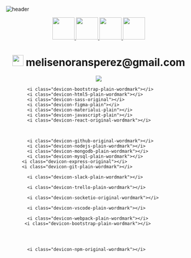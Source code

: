 
            
          
           
![header](https://capsule-render.vercel.app/api?type=waving&color=0:380b58,100:d372d3&height=300&section=header&text=Let's%20connect%20and%20have%20a%20chat&fontSize=50&fontColor=f6d9f6&desc=melisen)

<div align="center">
            
  <a href="https://www.instagram.com/_._melina_._._">
  <img height="60" src="https://img.shields.io/badge/-000000?style=for-the-badge&logo=Instagram&logoColor=white" />
</a>
  <a href="https://www.linkedin.com/in/melina-senorans-perez/">
  <img height="60" src="https://img.shields.io/badge/-000000?style=for-the-badge&logo=linkedin&logoColor=white" />
</a>
    <a href="https://twitter.com/MelinaSenorans">
  <img height="60" src="https://img.shields.io/badge/-000000??style=for-the-badge&logo=X&logoColor=white" />
</a>
<a href="https://github.com/melisen">
  <img height="60" src="https://img.shields.io/badge/-000000?style=for-the-badge&logo=GitHub&logoColor=white" />
</a>
 
<h1> <span><img height="30" src="https://cdn4.iconfinder.com/data/icons/logos-brands-in-colors/48/google-gmail-1024.png" /> </span> melisenoransperez@gmail.com </h1>
<img heigth="50" src="https://cdn.jsdelivr.net/gh/devicons/devicon/icons/webpack/webpack-plain-wordmark.svg"  />

</div>

  
            <i class="devicon-bootstrap-plain-wordmark"></i>
            <i class="devicon-html5-plain-wordmark"></i>            
            <i class="devicon-sass-original"></i>          
            <i class="devicon-figma-plain"></i>            
            <i class="devicon-materialui-plain"></i>          
            <i class="devicon-javascript-plain"></i>            
            <i class="devicon-react-original-wordmark"></i>          
          
          
          
            <i class="devicon-github-original-wordmark"></i>            
            <i class="devicon-nodejs-plain-wordmark"></i>          
            <i class="devicon-mongodb-plain-wordmark"></i>            
            <i class="devicon-mysql-plain-wordmark"></i>          
          <i class="devicon-express-original"></i>
          <i class="devicon-git-plain-wordmark"></i>
          
            <i class="devicon-slack-plain-wordmark"></i>
            
            <i class="devicon-trello-plain-wordmark"></i>
          
            <i class="devicon-socketio-original-wordmark"></i>
          
            <i class="devicon-vscode-plain-wordmark"></i>
          
            <i class="devicon-webpack-plain-wordmark"></i>
           <i class="devicon-bootstrap-plain-wordmark"></i>
            
          
          
          
            <i class="devicon-npm-original-wordmark"></i>
          
 



<!--
**melisen/melisen** is a ✨ _special_ ✨ repository because its `README.md` (this file) appears on your GitHub profile.

Here are some ideas to get you started:

- 🔭 I’m currently working on ...
- 🌱 I’m currently learning ...
- 👯 I’m looking to collaborate on ...
- 🤔 I’m looking for help with ...
- 💬 Ask me about ...
- 📫 How to reach me: ...
- 😄 Pronouns: ...
- ⚡ Fun fact: ...
-->
